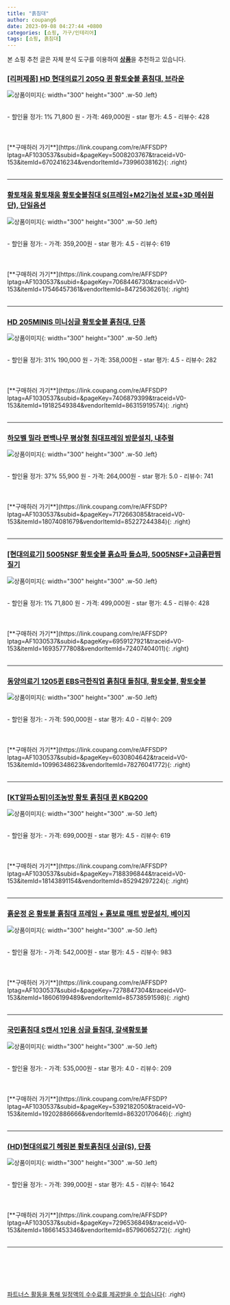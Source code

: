 ```yaml
---
title: "흙침대"
author: coupang6
date: 2023-09-08 04:27:44 +0800
categories: [쇼핑, 가구/인테리어]
tags: [쇼핑, 흙침대]
---
```


본 쇼핑 추천 글은 자체 분석 도구를 이용하여 [**상품**](https://link.coupang.com/a/bao1ui)을 추천하고 있습니다.

### [[리퍼제품] HD 현대의료기 205Q 퀸 황토숯볼 흙침대, 브라운](https://link.coupang.com/re/AFFSDP?lptag=AF1030537&subid=&pageKey=5008203767&traceid=V0-153&itemId=6702416234&vendorItemId=73996038162)

![상품이미지](https://thumbnail7.coupangcdn.com/thumbnails/remote/230x230ex/image/vendor_inventory/d4bc/c4bfbebf8db587c20df41db3ef1c11ccf2b7ba6a500741056290d0ef97ff.jpg){: width="300" height="300" .w-50 .left}


<br>
- 할인율 정가: 1%  71,800   원
- 가격: 469,000원
- star 평가: 4.5
- 리뷰수: 428
<br>
<br>
<br>
<br>
[**구매하러 가기**](https://link.coupang.com/re/AFFSDP?lptag=AF1030537&subid=&pageKey=5008203767&traceid=V0-153&itemId=6702416234&vendorItemId=73996038162){: .right}
<br>
<br>

---

### [황토채움 황토채움 황토숯볼침대 S(프레임+M2기능성 보료+3D 메쉬원단), 단일옵션](https://link.coupang.com/re/AFFSDP?lptag=AF1030537&subid=&pageKey=7068446730&traceid=V0-153&itemId=17546457361&vendorItemId=84725636261)

![상품이미지](https://thumbnail8.coupangcdn.com/thumbnails/remote/230x230ex/image/vendor_inventory/be59/4d9cdf0581aa55fb77542ae4d09cf27d77322f3c57b312ef430c956c4cd6.jpg){: width="300" height="300" .w-50 .left}


<br>
- 할인율 정가: 
- 가격: 359,200원
- star 평가: 4.5
- 리뷰수: 619
<br>
<br>
<br>
<br>
[**구매하러 가기**](https://link.coupang.com/re/AFFSDP?lptag=AF1030537&subid=&pageKey=7068446730&traceid=V0-153&itemId=17546457361&vendorItemId=84725636261){: .right}
<br>
<br>

---

### [HD 205MINIS 미니싱글 황토숯볼 흙침대, 단품](https://link.coupang.com/re/AFFSDP?lptag=AF1030537&subid=&pageKey=7406879399&traceid=V0-153&itemId=19182549384&vendorItemId=86315919574)

![상품이미지](https://thumbnail8.coupangcdn.com/thumbnails/remote/230x230ex/image/vendor_inventory/84f1/2b4dfe321b537c15c064c055d55f3548f5847545d7f5458ca9b250501940.jpg){: width="300" height="300" .w-50 .left}


<br>
- 할인율 정가: 31%  190,000   원
- 가격: 358,000원
- star 평가: 4.5
- 리뷰수: 282
<br>
<br>
<br>
<br>
[**구매하러 가기**](https://link.coupang.com/re/AFFSDP?lptag=AF1030537&subid=&pageKey=7406879399&traceid=V0-153&itemId=19182549384&vendorItemId=86315919574){: .right}
<br>
<br>

---

### [하모벨 밀라 편백나무 평상형 침대프레임 방문설치, 내추럴](https://link.coupang.com/re/AFFSDP?lptag=AF1030537&subid=&pageKey=7172663085&traceid=V0-153&itemId=18074081679&vendorItemId=85227244384)

![상품이미지](https://thumbnail7.coupangcdn.com/thumbnails/remote/230x230ex/image/retail/images/2023/03/03/13/7/d1edacb8-c524-48ed-9efe-ea82be1aa8cf.jpg){: width="300" height="300" .w-50 .left}


<br>
- 할인율 정가: 37%  55,900   원
- 가격: 264,000원
- star 평가: 5.0
- 리뷰수: 741
<br>
<br>
<br>
<br>
[**구매하러 가기**](https://link.coupang.com/re/AFFSDP?lptag=AF1030537&subid=&pageKey=7172663085&traceid=V0-153&itemId=18074081679&vendorItemId=85227244384){: .right}
<br>
<br>

---

### [[현대의료기] 5005NSF 황토숯볼 흙쇼파 돌쇼파, 5005NSF+고급흙판찜질기](https://link.coupang.com/re/AFFSDP?lptag=AF1030537&subid=&pageKey=6959127921&traceid=V0-153&itemId=16935777808&vendorItemId=72407404011)

![상품이미지](https://thumbnail7.coupangcdn.com/thumbnails/remote/230x230ex/image/vendor_inventory/c0c6/48a9b73417bacbbf1f3a399473591041ed4cb75ffc09437bb0bbf69e611b.jpg){: width="300" height="300" .w-50 .left}


<br>
- 할인율 정가: 1%  71,800   원
- 가격: 499,000원
- star 평가: 4.5
- 리뷰수: 428
<br>
<br>
<br>
<br>
[**구매하러 가기**](https://link.coupang.com/re/AFFSDP?lptag=AF1030537&subid=&pageKey=6959127921&traceid=V0-153&itemId=16935777808&vendorItemId=72407404011){: .right}
<br>
<br>

---

### [동양의료기 1205퀸 EBS극한직업 흙침대 돌침대, 황토숯볼, 황토숯볼](https://link.coupang.com/re/AFFSDP?lptag=AF1030537&subid=&pageKey=6030804642&traceid=V0-153&itemId=10996348623&vendorItemId=78276041772)

![상품이미지](https://thumbnail7.coupangcdn.com/thumbnails/remote/230x230ex/image/vendor_inventory/b315/733836bdc19f1aef2995a1809eb1e675f9f738d9bc3788e97f0c215f6ede.jpg){: width="300" height="300" .w-50 .left}


<br>
- 할인율 정가: 
- 가격: 590,000원
- star 평가: 4.0
- 리뷰수: 209
<br>
<br>
<br>
<br>
[**구매하러 가기**](https://link.coupang.com/re/AFFSDP?lptag=AF1030537&subid=&pageKey=6030804642&traceid=V0-153&itemId=10996348623&vendorItemId=78276041772){: .right}
<br>
<br>

---

### [[KT알파쇼핑]이조농방 황토 흙침대 퀸 KBQ200](https://link.coupang.com/re/AFFSDP?lptag=AF1030537&subid=&pageKey=7188396844&traceid=V0-153&itemId=18143891154&vendorItemId=85294297224)

![상품이미지](https://thumbnail10.coupangcdn.com/thumbnails/remote/230x230ex/image/vendor_inventory/ef8b/700eedaf4102345a34b6c24177b5d301ea7dacea646b3c42d2aa3337b130.jpg){: width="300" height="300" .w-50 .left}


<br>
- 할인율 정가: 
- 가격: 699,000원
- star 평가: 4.5
- 리뷰수: 619
<br>
<br>
<br>
<br>
[**구매하러 가기**](https://link.coupang.com/re/AFFSDP?lptag=AF1030537&subid=&pageKey=7188396844&traceid=V0-153&itemId=18143891154&vendorItemId=85294297224){: .right}
<br>
<br>

---

### [흙운정 온 황토볼 흙침대 프레임 + 흙보료 매트 방문설치, 베이지](https://link.coupang.com/re/AFFSDP?lptag=AF1030537&subid=&pageKey=7278847304&traceid=V0-153&itemId=18606199489&vendorItemId=85738591598)

![상품이미지](https://thumbnail9.coupangcdn.com/thumbnails/remote/230x230ex/image/rs_quotation_api/2wpzvrpe/17ac6290b694458aaed583665e7a2c22.jpg){: width="300" height="300" .w-50 .left}


<br>
- 할인율 정가: 
- 가격: 542,000원
- star 평가: 4.5
- 리뷰수: 983
<br>
<br>
<br>
<br>
[**구매하러 가기**](https://link.coupang.com/re/AFFSDP?lptag=AF1030537&subid=&pageKey=7278847304&traceid=V0-153&itemId=18606199489&vendorItemId=85738591598){: .right}
<br>
<br>

---

### [국민흙침대 S캔서 1인용 싱글 돌침대, 갈색황토볼](https://link.coupang.com/re/AFFSDP?lptag=AF1030537&subid=&pageKey=5392182050&traceid=V0-153&itemId=19202886666&vendorItemId=86320170646)

![상품이미지](https://thumbnail10.coupangcdn.com/thumbnails/remote/230x230ex/image/vendor_inventory/52b7/012e44c03edc10acf64967a16926bd3d52d3c74338e7f14ff0c770412c45.jpg){: width="300" height="300" .w-50 .left}


<br>
- 할인율 정가: 
- 가격: 535,000원
- star 평가: 4.0
- 리뷰수: 209
<br>
<br>
<br>
<br>
[**구매하러 가기**](https://link.coupang.com/re/AFFSDP?lptag=AF1030537&subid=&pageKey=5392182050&traceid=V0-153&itemId=19202886666&vendorItemId=86320170646){: .right}
<br>
<br>

---

### [(HD)현대의료기 헤링본 황토흙침대 싱글(S), 단품](https://link.coupang.com/re/AFFSDP?lptag=AF1030537&subid=&pageKey=7296536849&traceid=V0-153&itemId=18661453346&vendorItemId=85796065272)

![상품이미지](https://thumbnail8.coupangcdn.com/thumbnails/remote/230x230ex/image/vendor_inventory/1e1e/b88f8b5181d2a973245eb5b651e8bbf352cb2d655474ed5d827e41182e06.jpg){: width="300" height="300" .w-50 .left}


<br>
- 할인율 정가: 
- 가격: 399,000원
- star 평가: 4.5
- 리뷰수: 1642
<br>
<br>
<br>
<br>
[**구매하러 가기**](https://link.coupang.com/re/AFFSDP?lptag=AF1030537&subid=&pageKey=7296536849&traceid=V0-153&itemId=18661453346&vendorItemId=85796065272){: .right}
<br>
<br>

---
<br><br><br><br><br> [파트너스 활동을 통해 일정액의 수수료를 제공받을 수 있습니다](https://link.coupang.com/a/bao1ui){: .right}